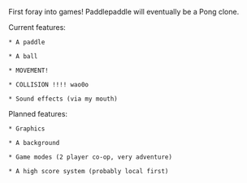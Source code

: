 First foray into games!
Paddlepaddle will eventually be a Pong clone.

Current features:

	* A paddle

	* A ball

	* MOVEMENT!

	* COLLISION !!!! wao0o

	* Sound effects (via my mouth)


Planned features:

	* Graphics

	* A background

	* Game modes (2 player co-op, very adventure)

	* A high score system (probably local first)